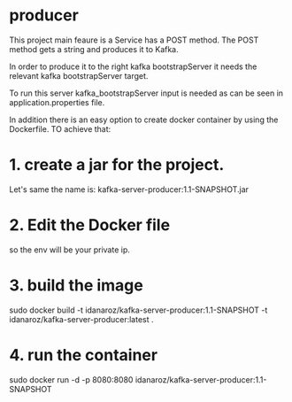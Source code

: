 # producer

This project main feaure is a Service has a POST method.
The POST method gets a string and produces it to Kafka.

In order to produce it to the right kafka bootstrapServer it needs the relevant kafka bootstrapServer target. 

To run this server kafka_bootstrapServer input is needed as can be seen in application.properties file. 

In addition there is an easy option to create docker container by using the Dockerfile. TO achieve that:
# 1. create a jar for the project.
Let's same the name is: kafka-server-producer:1.1-SNAPSHOT.jar

# 2. Edit the Docker file 
so the env will be your private ip. 

# 3. build the image
sudo docker build -t idanaroz/kafka-server-producer:1.1-SNAPSHOT -t  idanaroz/kafka-server-producer:latest .

# 4.  run the container
sudo docker run -d -p 8080:8080  idanaroz/kafka-server-producer:1.1-SNAPSHOT



